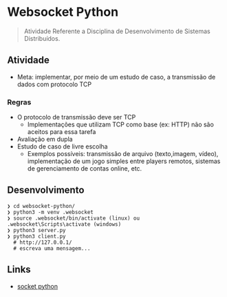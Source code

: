 # Websocket Python

> Atividade Referente a Disciplina de Desenvolvimento de Sistemas Distribuídos.

## Atividade

- Meta: implementar, por meio de um estudo de caso, a transmissão de dados com protocolo TCP

### Regras

  - O protocolo de transmissão deve ser TCP
    - Implementações que utilizam TCP como base (ex: HTTP) não são aceitos para essa tarefa
  - Avaliação em dupla
  - Estudo de caso de livre escolha
    - Exemplos possíveis: transmissão de arquivo (texto,imagem, vídeo), implementação de um jogo simples entre players remotos, sistemas de gerenciamento de contas online, etc.

## Desenvolvimento

```console
❯ cd websocket-python/
❯ python3 -m venv .websocket
❯ source .websocket/bin/activate (linux) ou .websocket\Scripts\activate (windows)
❯ python3 server.py
❯ python3 client.py
  # http://127.0.0.1/
  # escreva uma mensagem...
```

## Links

- [socket python](https://www.alura.com.br/artigos/entendendo-socket-no-python-criando-um-bot-de-irc)
